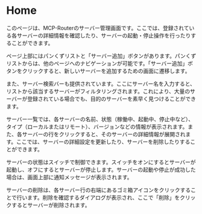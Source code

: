 # Home

このページは、MCP-Routerのサーバー管理画面です。ここでは、登録されている各サーバーの詳細情報を確認したり、サーバーの起動・停止操作を行ったりすることができます。

ページ上部にはパンくずリストと「サーバー追加」ボタンがあります。パンくずリストからは、他のページへのナビゲーションが可能です。「サーバー追加」ボタンをクリックすると、新しいサーバーを追加するための画面に遷移します。

また、サーバー検索バーも提供されています。ここにサーバー名を入力すると、リストから該当するサーバーがフィルタリングされます。これにより、大量のサーバーが登録されている場合でも、目的のサーバーを素早く見つけることができます。

サーバー一覧では、各サーバーの名前、状態（稼働中、起動中、停止中など）、タイプ（ローカルまたはリモート）、バージョンなどの情報が表示されます。また、各サーバーの行をクリックすると、そのサーバーの詳細情報が展開されます。ここでは、サーバーの詳細設定を更新したり、サーバーを削除したりすることができます。

サーバーの状態はスイッチで制御できます。スイッチをオンにするとサーバーが起動し、オフにするとサーバーが停止します。サーバーの起動や停止が成功した場合は、画面上部に通知メッセージが表示されます。

サーバーの削除は、各サーバー行の右端にあるゴミ箱アイコンをクリックすることで行います。削除を確認するダイアログが表示され、ここで「削除」をクリックするとサーバーが削除されます。